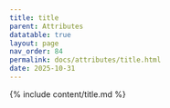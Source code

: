```yaml
---
title: title
parent: Attributes
datatable: true
layout: page
nav_order: 84
permalink: docs/attributes/title.html
date: 2025-10-31
---
```

{% include content/title.md %}
